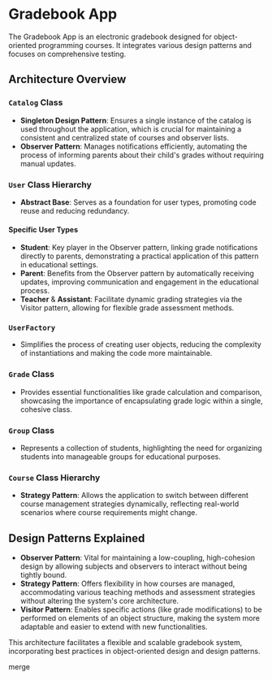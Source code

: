 # Gradebook App

The Gradebook App is an electronic gradebook designed for object-oriented programming courses. It integrates various design patterns and focuses on comprehensive testing.

## Architecture Overview

### `Catalog` Class
- **Singleton Design Pattern**: Ensures a single instance of the catalog is used throughout the application, which is crucial for maintaining a consistent and centralized state of courses and observer lists.
- **Observer Pattern**: Manages notifications efficiently, automating the process of informing parents about their child's grades without requiring manual updates.

### `User` Class Hierarchy
- **Abstract Base**: Serves as a foundation for user types, promoting code reuse and reducing redundancy.

#### Specific User Types
- **Student**: Key player in the Observer pattern, linking grade notifications directly to parents, demonstrating a practical application of this pattern in educational settings.
- **Parent**: Benefits from the Observer pattern by automatically receiving updates, improving communication and engagement in the educational process.
- **Teacher** & **Assistant**: Facilitate dynamic grading strategies via the Visitor pattern, allowing for flexible grade assessment methods.

### `UserFactory`
- Simplifies the process of creating user objects, reducing the complexity of instantiations and making the code more maintainable.

### `Grade` Class
- Provides essential functionalities like grade calculation and comparison, showcasing the importance of encapsulating grade logic within a single, cohesive class.

### `Group` Class
- Represents a collection of students, highlighting the need for organizing students into manageable groups for educational purposes.

### `Course` Class Hierarchy
- **Strategy Pattern**: Allows the application to switch between different course management strategies dynamically, reflecting real-world scenarios where course requirements might change.

## Design Patterns Explained

- **Observer Pattern**: Vital for maintaining a low-coupling, high-cohesion design by allowing subjects and observers to interact without being tightly bound.
- **Strategy Pattern**: Offers flexibility in how courses are managed, accommodating various teaching methods and assessment strategies without altering the system's core architecture.
- **Visitor Pattern**: Enables specific actions (like grade modifications) to be performed on elements of an object structure, making the system more adaptable and easier to extend with new functionalities.

This architecture facilitates a flexible and scalable gradebook system, incorporating best practices in object-oriented design and design patterns.

merge
